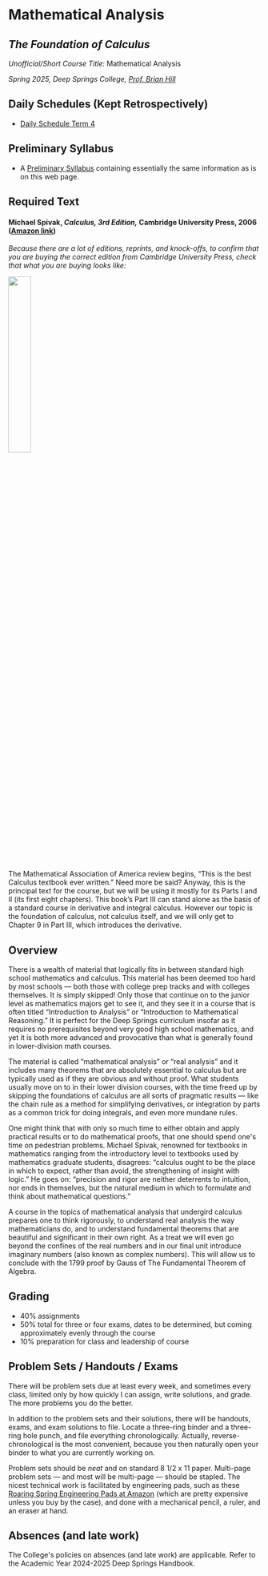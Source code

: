 # Mathematical Analysis
## *The Foundation of Calculus*

*Unofficial/Short Course Title:* Mathematical Analysis

*Spring 2025, Deep Springs College, [Prof. Brian Hill](https://brianhill.github.io)*

## Daily Schedules (Kept Retrospectively)

* [Daily Schedule Term 4](./daily_schedule_term_4.html)

## Preliminary Syllabus
 
* A [Preliminary Syllabus](./MathematicalAnalysisPreliminarySyllabus.pdf) containing essentially the same information as is on this web page.

## Required Text

#### Michael Spivak, *Calculus, 3rd Edition,* Cambridge University Press, 2006 ([Amazon link](https://www.amazon.com/Calculus-Michael-Spivak/dp/0521867444))

*Because there are a lot of editions, reprints, and knock-offs, to confirm that you are buying the correct edition from Cambridge University Press, check that what you are buying looks like:*

<img src="./illustrations/Spivak3rdEdition.png" width="30%"/>

The Mathematical Association of America review begins, &ldquo;This is the best Calculus textbook ever
written.&rdquo; Need more be said? Anyway, this is the principal text for the course, but we
will be using it mostly for its Parts I and II (its first eight chapters). This book’s Part III
can stand alone as the basis of a standard course in derivative and integral calculus.
However our topic is the foundation of calculus, not calculus itself, and we will only
get to Chapter 9 in Part III, which introduces the derivative.

## Overview

There is a wealth of material that logically fits in between standard high school mathematics and calculus. This material has been deemed too hard by most schools &mdash; both those with college prep tracks and with colleges themselves. It is simply skipped! Only those that continue on to the junior level as mathematics majors get to see it, and they see it in a course that is often titled &ldquo;Introduction to Analysis&rdquo; or &ldquo;Introduction to Mathematical Reasoning.&rdquo; It is perfect for the Deep Springs curriculum insofar as it requires no prerequisites beyond very good high school mathematics, and yet it is both more advanced and provocative than what is generally found in lower-division math courses.

The material is called &ldquo;mathematical analysis&rdquo; or &ldquo;real analysis&rdquo; and it includes many theorems that are absolutely essential to calculus but are typically used as if they are obvious and without proof. What students usually move on to in their lower division courses, with the time freed up by skipping the foundations of calculus are all sorts of pragmatic results &mdash; like the chain rule as a method for simplifying derivatives, or integration by parts as a common trick for doing integrals, and even more mundane rules.

One might think that with only so much time to either obtain and apply practical results or to do mathematical proofs, that one should spend one's time on pedestrian problems. Michael Spivak, renowned for textbooks in mathematics ranging from the introductory level to textbooks used by mathematics graduate students, disagrees: &ldquo;calculus ought to be the place in which to expect, rather than avoid, the strengthening of insight with logic.&rdquo; He goes on: &ldquo;precision and rigor are neither deterrents to intuition, nor ends in themselves, but the natural medium in which to formulate and think about mathematical questions.&rdquo;

A course in the topics of mathematical analysis that undergird calculus prepares one to think rigorously, to understand real analysis the way mathematicians do, and to understand fundamental theorems that are beautiful and significant in their own right. As a treat we will even go beyond the confines of the real numbers and in our final unit introduce imaginary numbers (also known as complex numbers). This will allow us to conclude with the 1799 proof by Gauss of The Fundamental Theorem of Algebra.

## Grading

* 40% assignments
* 50% total for three or four exams, dates to be determined, but coming approximately evenly through the course
* 10% preparation for class and leadership of course

## Problem Sets / Handouts / Exams

There will be problem sets due at least every week, and sometimes every class, limited only by how quickly I can assign, write solutions, and grade. The more problems you do the better.

In addition to the problem sets and their solutions, there will be handouts, exams, and exam solutions to file. Locate a three-ring binder and a three-ring hole punch, and file everything chronologically. Actually, reverse-chronological is the most convenient, because you then naturally open your binder to what you are currently working on.

Problem sets should be *neat* and on standard 8 1/2 x 11 paper. Multi-page problem sets &mdash; and most will be multi-page &mdash; should be stapled. The nicest technical work is facilitated by engineering pads, such as these [Roaring Spring Engineering Pads at Amazon](https://www.amazon.com/Roaring-Signature-Collection-Covered-Engineering/dp/B09F724P4X) (which are pretty expensive unless you buy by the case), and done with a mechanical pencil, a ruler, and an eraser at hand.

## Absences (and late work)

The College's policies on absences (and late work) are applicable. Refer to the Academic Year 2024-2025 Deep Springs Handbook.

